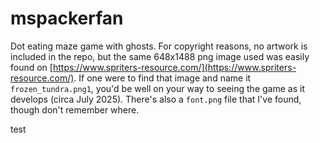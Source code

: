 # mspackerfan

Dot eating maze game with ghosts. For copyright reasons, no artwork is included in the repo, but the same 648x1488 png image used was easily found on [https://www.spriters-resource.com/](https://www.spriters-resource.com/). If one were to find that image and name it `frozen_tundra.png1`, you'd be well on your way to seeing the game as it develops (circa July 2025). There's also a `font.png` file that I've found, though don't remember where.

test

